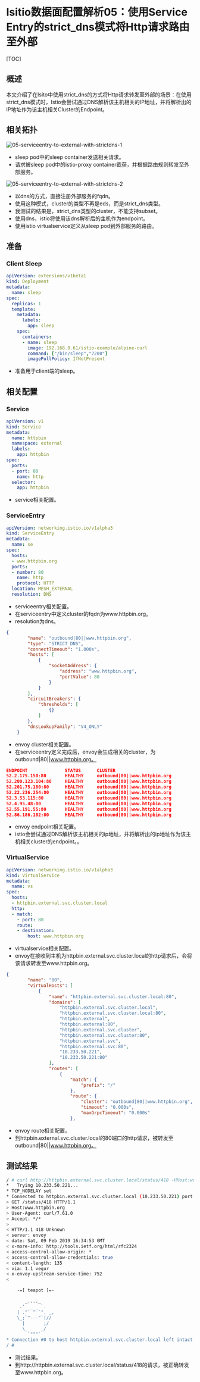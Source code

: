 # Isitio数据面配置解析05：使用Service Entry的strict_dns模式将Http请求路由至外部



[TOC]



## 概述

本文介绍了在Isito中使用strict_dns的方式将Http请求转发至外部的场景：在使用strict_dns模式时，Istio会尝试通过DNS解析该主机相关的IP地址，并将解析出的IP地址作为该主机相关Cluster的Endpoint。



## 相关拓扑

![05-serviceentry-to-external-with-strictdns-1](./images/05-serviceentry-to-external-with-strictdns-1.png)

- sleep pod中的sleep container发送相关请求。
- 请求被sleep pod中的istio-proxy container截获，并根据路由规则转发至外部服务。



![05-serviceentry-to-external-with-strictdns-2](./images/05-serviceentry-to-external-with-strictdns-2.png)

- 以dns的方式，直接注册外部服务的fqdn。
- 使用这种模式，cluster的类型不再是eds，而是strict_dns类型。
- 我测试的结果是，strict_dns类型的cluster，不能支持subset。
- 使用dns，istio将使用该dns解析后的主机作为endpoint。
- 使用istio virtualservice定义从sleep pod到外部服务的路由。



## 准备

### Client Sleep

```yaml
apiVersion: extensions/v1beta1
kind: Deployment
metadata:
  name: sleep
spec:
  replicas: 1
  template:
    metadata:
      labels:
        app: sleep
    spec:
      containers:
      - name: sleep
        image: 192.168.0.61/istio-example/alpine-curl
        command: ["/bin/sleep","7200"]
        imagePullPolicy: IfNotPresent
```

- 准备用于client端的sleep。



## 相关配置

### Service

```yaml
apiVersion: v1
kind: Service
metadata:
  name: httpbin
  namespace: external
  labels:
    app: httpbin
spec:
  ports:
  - port: 80
    name: http
  selector:
    app: httpbin
```

- service相关配置。



### ServiceEntry

```yaml
apiVersion: networking.istio.io/v1alpha3
kind: ServiceEntry
metadata:
  name: se
spec:
  hosts:
  - www.httpbin.org
  ports:
  - number: 80
    name: http
    protocol: HTTP
  location: MESH_EXTERNAL
  resolution: DNS
```

- serviceentry相关配置。
- 在serviceentry中定义cluster的fqdn为www.httpbin.org。
- resolution为dns。



```json
{
        "name": "outbound|80||www.httpbin.org",
        "type": "STRICT_DNS",
        "connectTimeout": "1.000s",
        "hosts": [
            {
                "socketAddress": {
                    "address": "www.httpbin.org",
                    "portValue": 80
                }
            }
        ],
        "circuitBreakers": {
            "thresholds": [
                {}
            ]
        },
        "dnsLookupFamily": "V4_ONLY"
    }
```

- envoy cluster相关配置。
- 在serviceentry定义完成后，envoy会生成相关的cluster，为outbound|80||www.httpbin.org。



```json
ENDPOINT              STATUS      CLUSTER
52.2.175.150:80       HEALTHY     outbound|80||www.httpbin.org
52.200.123.104:80     HEALTHY     outbound|80||www.httpbin.org
52.201.75.180:80      HEALTHY     outbound|80||www.httpbin.org
52.22.236.254:80      HEALTHY     outbound|80||www.httpbin.org
52.3.53.115:80        HEALTHY     outbound|80||www.httpbin.org
52.4.95.48:80         HEALTHY     outbound|80||www.httpbin.org
52.55.191.55:80       HEALTHY     outbound|80||www.httpbin.org
52.86.186.182:80      HEALTHY     outbound|80||www.httpbin.org
```

- envoy endpoint相关配置。
- istio会尝试通过DNS解析该主机相关的ip地址，并将解析出的ip地址作为该主机相关cluster的endpoint。。



### VirtualService

```yaml
apiVersion: networking.istio.io/v1alpha3
kind: VirtualService
metadata:
  name: vs
spec:
  hosts:
  - httpbin.external.svc.cluster.local
  http:
  - match:
    - port: 80
    route:
    - destination:
        host: www.httpbin.org
```

- virtualservice相关配置。
- envoy在接收到主机为httpbin.external.svc.cluster.local的http请求后，会将该请求转发至www.httpbin.org。



```json
{
        "name": "80",
        "virtualHosts": [
            {
                "name": "httpbin.external.svc.cluster.local:80",
                "domains": [
                    "httpbin.external.svc.cluster.local",
                    "httpbin.external.svc.cluster.local:80",
                    "httpbin.external",
                    "httpbin.external:80",
                    "httpbin.external.svc.cluster",
                    "httpbin.external.svc.cluster:80",
                    "httpbin.external.svc",
                    "httpbin.external.svc:80",
                    "10.233.50.221",
                    "10.233.50.221:80"
                ],
                "routes": [
                    {
                        "match": {
                            "prefix": "/"
                        },
                        "route": {
                            "cluster": "outbound|80||www.httpbin.org",
                            "timeout": "0.000s",
                            "maxGrpcTimeout": "0.000s"
                        },
```

- envoy route相关配置。
- 到httpbin.external.svc.cluster.local的80端口的http请求，被转发至outbound|80||www.httpbin.org。



## 测试结果

```bash
/ # curl http://httpbin.external.svc.cluster.local/status/418 -HHost:www.httpbin.org -v
*   Trying 10.233.50.221...
* TCP_NODELAY set
* Connected to httpbin.external.svc.cluster.local (10.233.50.221) port 80 (#0)
> GET /status/418 HTTP/1.1
> Host:www.httpbin.org
> User-Agent: curl/7.61.0
> Accept: */*
>
< HTTP/1.1 418 Unknown
< server: envoy
< date: Sat, 09 Feb 2019 16:34:53 GMT
< x-more-info: http://tools.ietf.org/html/rfc2324
< access-control-allow-origin: *
< access-control-allow-credentials: true
< content-length: 135
< via: 1.1 vegur
< x-envoy-upstream-service-time: 752
<

    -=[ teapot ]=-

       _...._
     .'  _ _ `.
    | ."` ^ `". _,
    \_;`"---"`|//
      |       ;/
      \_     _/
        `"""`
* Connection #0 to host httpbin.external.svc.cluster.local left intact
/ #
```

- 测试结果。
- 到http://httpbin.external.svc.cluster.local/status/418的请求，被正确转发至www.httpbin.org。